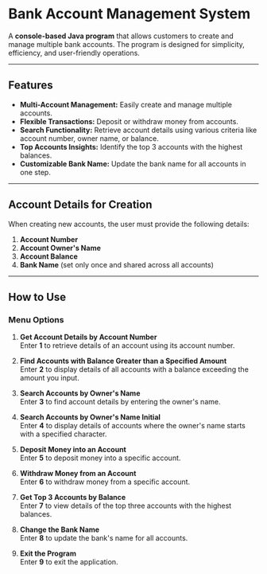 # Bank Account Management System  

A **console-based Java program** that allows customers to create and manage multiple bank accounts. The program is designed for simplicity, efficiency, and user-friendly operations.  

---

## Features  

- **Multi-Account Management:** Easily create and manage multiple accounts.  
- **Flexible Transactions:** Deposit or withdraw money from accounts.  
- **Search Functionality:** Retrieve account details using various criteria like account number, owner name, or balance.  
- **Top Accounts Insights:** Identify the top 3 accounts with the highest balances.  
- **Customizable Bank Name:** Update the bank name for all accounts in one step.  

---

## Account Details for Creation  

When creating new accounts, the user must provide the following details:  
1. **Account Number**  
2. **Account Owner's Name**  
3. **Account Balance**  
4. **Bank Name** (set only once and shared across all accounts)  

---

## How to Use  

### **Menu Options**  

1. **Get Account Details by Account Number**  
   Enter **1** to retrieve details of an account using its account number.  

2. **Find Accounts with Balance Greater than a Specified Amount**  
   Enter **2** to display details of all accounts with a balance exceeding the amount you input.  

3. **Search Accounts by Owner's Name**  
   Enter **3** to find account details by entering the owner's name.  

4. **Search Accounts by Owner's Name Initial**  
   Enter **4** to display details of accounts where the owner's name starts with a specified character.  

5. **Deposit Money into an Account**  
   Enter **5** to deposit money into a specific account.  

6. **Withdraw Money from an Account**  
   Enter **6** to withdraw money from a specific account.  

7. **Get Top 3 Accounts by Balance**  
   Enter **7** to view details of the top three accounts with the highest balances.  

8. **Change the Bank Name**  
   Enter **8** to update the bank's name for all accounts.  

9. **Exit the Program**  
   Enter **9** to exit the application.
